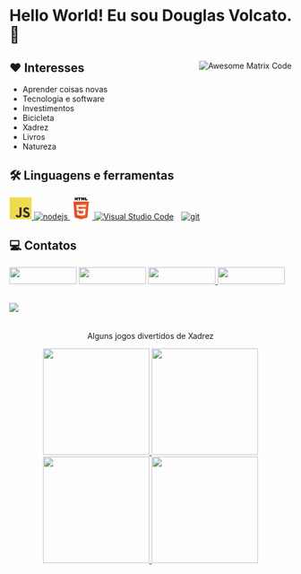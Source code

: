 <h1>Hello World! Eu sou Douglas Volcato. 🖖 </h1>
<div>

 <img src = 'https://github.com/MarikIshtar007/MarikIshtar007/blob/master/images/matrix.gif' alt = 'Awesome Matrix Code' align='right'/>
 
## ❤️ Interesses
- Aprender coisas novas
- Tecnologia e software
- Investimentos
- Bicicleta
- Xadrez
- Livros
- Natureza
 
## 🛠️ Linguagens e ferramentas
<p align="left"> <a href="https://www.javascript.com/" target="_blank"> <img src="https://raw.githubusercontent.com/devicons/devicon/master/icons/javascript/javascript-original.svg" alt="javascript" width="40" height="40"/> </a> <a href="https://nodejs.org/en/" target="_blank"> <img src="https://cdn.jsdelivr.net/gh/devicons/devicon/icons/nodejs/nodejs-original.svg" alt="nodejs" width="40" height="40"/> </a> <a href="https://www.w3.org/html/" target="_blank"> <img src="https://raw.githubusercontent.com/devicons/devicon/master/icons/html5/html5-original-wordmark.svg" alt="html5" width="40" height="40"/> </a> <a href="https://code.visualstudio.com/"> <img alt="Visual Studio Code" width="40" height="40" src="https://cdn.jsdelivr.net/gh/devicons/devicon/icons/vscode/vscode-original.svg" style="padding-right:10px;" /></a> <a href="https://git-scm.com/" target="_blank"> <img src="https://www.vectorlogo.zone/logos/git-scm/git-scm-icon.svg" alt="git" width="40" height="40"/> </a>
 
 ## 💻 Contatos
  <a href="https://www.instagram.com/douglasvolcato/" target="_blank"><img src="https://img.shields.io/badge/-Instagram-%23E4405F?style=for-the-badge&logo=instagram&logoColor=white" target="_blank" width="120" height="30"></a>
  <a href="https://www.linkedin.com/in/douglasvolcato/" target="_blank"><img src="https://img.shields.io/badge/-LinkedIn-%230077B5?style=for-the-badge&logo=linkedin&logoColor=white" target="_blank" width="120" height="30"></a>
 <a href="https://github.com/DouglasVolcato/" target=_blank>
<img src="https://img.shields.io/badge/github-%2324292e.svg?&style=for-the-badge&logo=github&logoColor=white%20alt=github%20style=margin-bottom:%205px;" width="120" height="30"/>
</a> <a href="mailto:douglasvolcato@gmail.com" target=_blank>
<img src="https://img.shields.io/badge/-Gmail-c14438?style=flat&logo=Gmail&logoColor=white" width="120" height="30"/>
</a>
<br>
</div>
 <br>
</div>

<div align="left">
  <a href="https://github.com/DouglasVolcato">
  <img height="180em" src="https://github-readme-stats.vercel.app/api?username=DouglasVolcato&show_icons=true&theme=dark&include_all_commits=true&count_private=true"/> </a>
 
   <br>
   <br>
<p align="center">Alguns jogos divertidos de Xadrez</p> 
<p align="center">
<a href="https://www.chess.com/analysis/library/4cfbESqiDC"><img src = "https://www.chess.com/dynboard?fen=Q7/p2q1kpp/2r1p3/5p2/8/1P6/P1p2PPP/2R3K1%20w%20-%20-%200%2026&board=green&piece=neo&size=3"width="190" height="190"/> </a> <a href="https://www.chess.com/analysis/library/48exwGgTYa"><img src = "https://www.chess.com/dynboard?fen=1b6/1n6/p3k3/2p2p2/4p2B/4K1P1/5P2/8%20w%20-%20-%200%2043&board=green&piece=neo&size=3"width="190" height="190"/> </a> <a href="https://www.chess.com/analysis/library/kVa2KMvnJ"><img src = "https://www.chess.com/dynboard?fen=8/4k3/8/p1pK4/P1P2P2/8/8/8%20b%20-%20-%204%2051&board=green&piece=neo&size=3"width="190" height="190"/> </a> <a href="https://www.chess.com/analysis/library/5UZveEpUsp"><img src = "https://www.chess.com/dynboard?fen=1r4k1/5pp1/3p1n2/2p1pP2/b1P1P3/3P2qP/4Q1B1/7K%20w%20-%20-%200%2041&board=green&piece=neo&size=3"width="190" height="190"/> </a>
</p>
